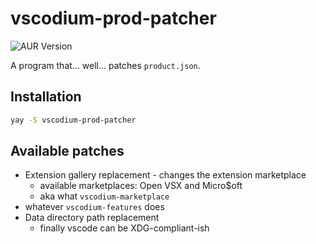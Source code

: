 # vscodium-prod-patcher

![AUR Version](https://img.shields.io/aur/version/vscodium-prod-patcher?style=for-the-badge&logo=archlinux)

A program that... well... patches `product.json`.

## Installation

```sh
yay -S vscodium-prod-patcher
```

## Available patches

- Extension gallery replacement - changes the extension marketplace
  - available marketplaces: Open VSX and Micro$oft
  - aka what `vscodium-marketplace`
- whatever `vscodium-features` does
- Data directory path replacement
  - finally vscode can be XDG-compliant-ish

